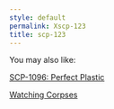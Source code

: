 ```yaml
---
style: default
permalink: Xscp-123
title: scp-123
---
```

You may also like:

[SCP-1096: Perfect Plastic](http://scp-wiki.net/scp-1096)

[Watching Corpses](http://scp-wiki.net/watching-corpses)
